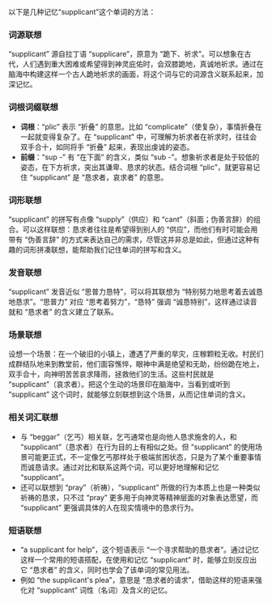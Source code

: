 以下是几种记忆“supplicant”这个单词的方法：

### 词源联想
“supplicant” 源自拉丁语 “supplicare”，原意为 “跪下、祈求”。可以想象在古代，人们遇到重大困难或希望得到神灵庇佑时，会双膝跪地，真诚地祈求。通过在脑海中构建这样一个古人跪地祈求的画面，将这个词与它的词源含义联系起来，加深记忆。

### 词根词缀联想
 - **词根**：“plic” 表示 “折叠” 的意思。比如 “complicate”（使复杂），事情折叠在一起就变得复杂了。在 “supplicant” 中，可理解为祈求者在祈求时，往往会双手合十，如同将手 “折叠” 起来，表现出虔诚的姿态。
 - **前缀**：“sup -” 有 “在下面” 的含义，类似 “sub -”。想象祈求者是处于较低的姿态，在下方祈求，突出其谦卑、恳求的状态。结合词根 “plic”，就更容易记住 “supplicant” 是 “恳求者，哀求者” 的意思。

### 词形联想
“supplicant” 的拼写有点像 “supply”（供应）和 “cant”（斜面；伪善言辞）的组合。可以这样联想：恳求者往往是希望得到别人的 “供应”，而他们有时可能会用带有 “伪善言辞” 的方式来表达自己的需求，尽管这并非总是如此，但通过这种有趣的词形拼凑联想，能帮助我们记住单词的拼写和含义。

### 发音联想
“supplicant” 发音近似 “思普力恳特”，可以将其联想为 “特别努力地思考着去诚恳地恳求”。“思普力” 对应 “思考着努力”，“恳特” 强调 “诚恳特别”，这样通过读音就和 “恳求者” 的含义建立了联系。

### 场景联想
设想一个场景：在一个破旧的小镇上，遭遇了严重的旱灾，庄稼颗粒无收。村民们成群结队地来到教堂前，他们面容憔悴，眼神中满是绝望和无助，纷纷跪在地上，双手合十，向神明苦苦哀求降雨，拯救他们的生活。这些村民就是 “supplicant”（哀求者）。把这个生动的场景印在脑海中，当看到或听到 “supplicant” 这个词时，就能够立刻联想到这个场景，从而记住单词的含义。

### 相关词汇联想
 - 与 “beggar”（乞丐）相关联，乞丐通常也是向他人恳求施舍的人，和 “supplicant”（恳求者）在行为目的上有相似之处。但 “supplicant” 的使用场景可能更正式，不一定像乞丐那样处于极端贫困状态，只是为了某个重要事情而诚恳请求。通过对比和联系这两个词，可以更好地理解和记忆 “supplicant”。
 - 还可以联想到 “pray”（祈祷），“supplicant” 所做的行为本质上也是一种类似祈祷的恳求，只不过 “pray” 更多用于向神灵等精神层面的对象表达愿望，而 “supplicant” 更强调具体的人在现实情境中的恳求行为。

### 短语联想
 - “a supplicant for help”，这个短语表示 “一个寻求帮助的恳求者”。通过记忆这样一个常用的短语搭配，在使用和记忆 “supplicant” 时，能够立刻反应出它 “恳求者” 的含义，同时也学会了该单词的常见用法。
 - 例如 “the supplicant's plea”，意思是 “恳求者的请求”，借助这样的短语来强化对 “supplicant” 词性（名词）及含义的记忆。 